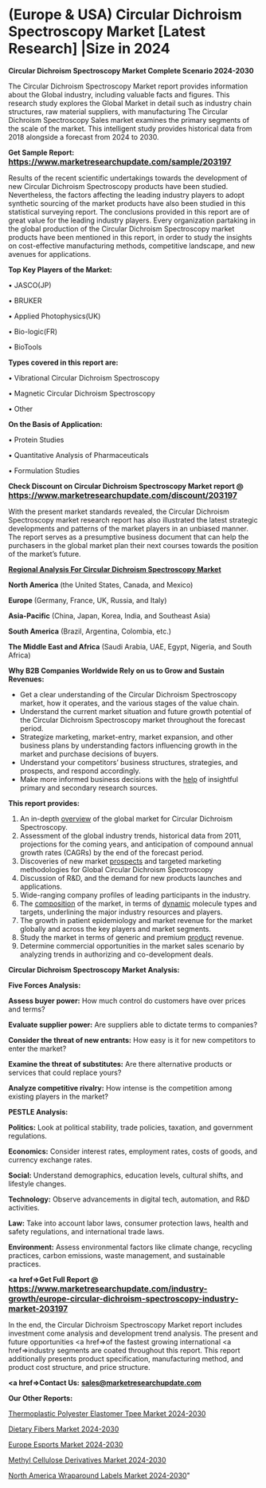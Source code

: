 # (Europe & USA) Circular Dichroism Spectroscopy Market [Latest Research] |Size in 2024

<strong>Circular Dichroism Spectroscopy Market Complete Scenario 2024-2030</strong>

The Circular Dichroism Spectroscopy Market report provides information about the Global industry, including valuable facts and figures. This research study explores the Global Market in detail such as industry chain structures, raw material suppliers, with manufacturing The Circular Dichroism Spectroscopy Sales market examines the primary segments of the scale of the market. This intelligent study provides historical data from 2018 alongside a forecast from 2024 to 2030.

<strong>Get Sample Report: <a href=https://www.marketresearchupdate.com/sample/203197><font size=3 color=#0000ff>https://www.marketresearchupdate.com/sample/203197</font></a></strong>

Results of the recent scientific undertakings towards the development of new Circular Dichroism Spectroscopy products have been studied. Nevertheless, the factors affecting the leading industry players to adopt synthetic sourcing of the market products have also been studied in this statistical surveying report. The conclusions provided in this report are of great value for the leading industry players. Every organization partaking in the global production of the Circular Dichroism Spectroscopy market products have been mentioned in this report, in order to study the insights on cost-effective manufacturing methods, competitive landscape, and new avenues for applications.

<strong>Top Key Players of the Market:</strong>

• JASCO(JP)

• BRUKER

• Applied Photophysics(UK)

• Bio-logic(FR)

• BioTools

<strong>Types covered in this report are: </strong>

• Vibrational Circular Dichroism Spectroscopy

• Magnetic Circular Dichroism Spectroscopy

• Other

<strong>On the Basis of Application:</strong>

• Protein Studies

• Quantitative Analysis of Pharmaceuticals

• Formulation Studies

<strong>Check Discount on Circular Dichroism Spectroscopy Market report @ <a href=https://www.marketresearchupdate.com/discount/203197><font size=3 color=#0000ff>https://www.marketresearchupdate.com/discount/203197</font></a></strong>

With the present market standards revealed, the Circular Dichroism Spectroscopy market research report has also illustrated the latest strategic developments and patterns of the market players in an unbiased manner. The report serves as a presumptive business document that can help the purchasers in the global market plan their next courses towards the position of the market’s future.

<strong><u><b>Regional Analysis For Circular Dichroism Spectroscopy Market</b></u></strong>

<strong><b>North America</b></strong> (the United States, Canada, and Mexico)

<strong><b>Europe </b></strong>(Germany, France, UK, Russia, and Italy)

<strong><b>Asia-Pacific</b></strong> (China, Japan, Korea, India, and Southeast Asia)

<strong><b>South America</b></strong> (Brazil, Argentina, Colombia, etc.)

<strong><b>The Middle East and Africa</b></strong> (Saudi Arabia, UAE, Egypt, Nigeria, and South Africa)

<strong>Why B2B Companies Worldwide Rely on us to Grow and Sustain Revenues:</strong>
<ul>
  <li>Get a clear understanding of the Circular Dichroism Spectroscopy market, how it operates, and the various stages of the value chain.</li>
  <li>Understand the current market situation and future growth potential of the Circular Dichroism Spectroscopy market throughout the forecast period.</li>
  <li>Strategize marketing, market-entry, market expansion, and other business plans by understanding factors influencing growth in the market and purchase decisions of buyers.</li>
  <li>Understand your competitors’ business structures, strategies, and prospects, and respond accordingly.</li>
  <li>Make more informed business decisions with the <a href=ASDF991299>help</a> of insightful primary and secondary research sources.</li>
</ul>
<strong>This report provides:</strong>
<ol>
  <li>An in-depth <a href=>overview</a> of the global market for Circular Dichroism Spectroscopy.</li>
  <li>Assessment of the global industry trends, historical data from 2011, projections for the coming years, and anticipation of compound annual growth rates (CAGRs) by the end of the forecast period.</li>
  <li>Discoveries of new market <a href=>prospects</a> and targeted marketing methodologies for Global Circular Dichroism Spectroscopy</li>
  <li>Discussion of R&amp;D, and the demand for new products launches and applications.</li>
  <li>Wide-ranging company profiles of leading participants in the industry.</li>
  <li>The <a href=ASDF881288>composition</a> of the market, in terms of <a href=>dynamic</a> molecule types and targets, underlining the major industry resources and players.</li>
  <li>The growth in patient epidemiology and market revenue for the market globally and across the key players and market segments.</li>
  <li>Study the market in terms of generic and premium <a href=>product</a> revenue.</li>
  <li>Determine commercial opportunities in the market sales scenario by analyzing trends in authorizing and co-development deals.</li>
</ol>

<strong>Circular Dichroism Spectroscopy Market Analysis:</strong>

<strong>Five Forces Analysis:</strong>

<strong>Assess buyer power:</strong> How much control do customers have over prices and terms?

<strong>Evaluate supplier power:</strong> Are suppliers able to dictate terms to companies?

<strong>Consider the threat of new entrants:</strong> How easy is it for new competitors to enter the market?

<strong>Examine the threat of substitutes:</strong> Are there alternative products or services that could replace yours?

<strong>Analyze competitive rivalry:</strong> How intense is the competition among existing players in the market?

<strong>PESTLE Analysis:</strong>

<strong>Politics:</strong> Look at political stability, trade policies, taxation, and government regulations.

<strong>Economics:</strong> Consider interest rates, employment rates, costs of goods, and currency exchange rates.

<strong>Social:</strong> Understand demographics, education levels, cultural shifts, and lifestyle changes.

<strong>Technology:</strong> Observe advancements in digital tech, automation, and R&D activities.

<strong>Law:</strong> Take into account labor laws, consumer protection laws, health and safety regulations, and international trade laws.

<strong>Environment:</strong> Assess environmental factors like climate change, recycling practices, carbon emissions, waste management, and sustainable practices.

<strong><a href=>Get Full Report</a> @ <a href=https://www.marketresearchupdate.com/industry-growth/europe-circular-dichroism-spectroscopy-industry-market-203197><font size=3 color=#0000ff>https://www.marketresearchupdate.com/industry-growth/europe-circular-dichroism-spectroscopy-industry-market-203197</font></a></strong>

In the end, the Circular Dichroism Spectroscopy Market report includes investment come analysis and development trend analysis. The present and future opportunities <a href=>of</a> the fastest growing international <a href=>industry</a> segments are coated throughout this report. This report additionally presents product specification, manufacturing method, and product cost structure, and price structure.

<strong><a href=><strong>Contact Us:</strong></a></strong>
<strong>sales@marketresearchupdate.com</strong>

<strong>Our Other Reports:</strong>

<a href=https://www.linkedin.com/pulse/thermoplastic-polyester-elastomer-tpee-market>Thermoplastic Polyester Elastomer Tpee Market 2024-2030</a>

<a href=https://www.linkedin.com/pulse/dietary-fibers-market-2023-remarking-enormous>Dietary Fibers Market 2024-2030</a>

<a href=https://www.linkedin.com/pulse/europe-esports-market-2023-current-future-potential>Europe Esports Market 2024-2030</a>

<a href=https://www.linkedin.com/pulse/methyl-cellulose-derivatives-market-size-sug7f/>Methyl Cellulose Derivatives Market 2024-2030</a>

<a href=https://www.linkedin.com/pulse/north-america-wraparound-labels-market-r6gzf/>North America Wraparound Labels Market 2024-2030</a>"

